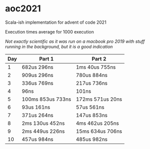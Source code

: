 # aoc2021

Scala-ish implementation for advent of code 2021

Execution times average for 1000 execution

_Not exactly scientific as it was run on a macbook pro 2019 with stuff running in the background,
but it is a good indication_

| Day | Part 1            | Part 2           |
|-----|-------------------|------------------|
| 1   | 682us 296ns       | 1ms 40us 755ns   |
| 2   | 909us 296ns       | 780us 884ns      |
| 3   | 336us 769ns       | 217us 736ns      |
| 4   | 96ns              | 101ns            |
| 5   | 100ms 853us 733ns | 172ms 571us 20ns |
| 6   | 93us 161ns        | 57us 561ns       |
| 7   | 371us 264ns       | 147us 853ns      |
| 8   | 2ms 130us 452ns   | 4ms 462us 205ns  |
| 9   | 2ms 449us 226ns   | 15ms 634us 706ns |
| 10  | 457us 984ns       | 485us 982ns      |